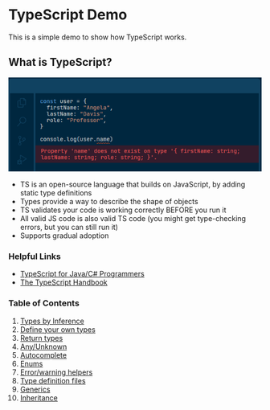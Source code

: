# TypeScript Demo

This is a simple demo to show how TypeScript works.

## What is TypeScript?

<img src="images/1.png" alt="TypeScript" />

- TS is an open-source language that builds on JavaScript, by adding static type definitions
- Types provide a way to describe the shape of objects
- TS validates your code is working correctly BEFORE you run it
- All valid JS code is also valid TS code (you might get type-checking errors, but you can still run it)
- Supports gradual adoption

### Helpful Links

- [TypeScript for Java/C# Programmers](https://www.typescriptlang.org/docs/handbook/typescript-in-5-minutes-oop.html)
- [The TypeScript Handbook](https://www.typescriptlang.org/docs/handbook/intro.html)

### Table of Contents

1. [Types by Inference](./1-types-by-inference.ts)
2. [Define your own types](./2-defining-own-types.ts)
3. [Return types](./3-return-types.ts)
4. [Any/Unknown](./4-any-unknown.ts)
5. [Autocomplete](./5-autocomplete.ts)
6. [Enums](./6-enums.ts)
7. [Error/warning helpers](./7-errors-warnings.ts)
8. [Type definition files](./8-type-definition-files.d.ts)
9. [Generics](./9-generics.ts)
10. [Inheritance](./10-inheritance.ts)
